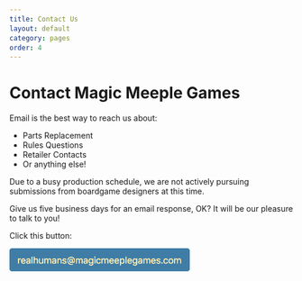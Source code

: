 ```yaml
---
title: Contact Us
layout: default
category: pages
order: 4
---
```


# Contact Magic Meeple Games

Email is the best way to reach us about:

- Parts Replacement
- Rules Questions
- Retailer Contacts
- Or anything else!

Due to a busy production schedule, we are not actively pursuing submissions from boardgame designers at this time.

Give us five business days for an email response, OK? It will be our pleasure to talk to you!

Click this button:

<p id="contact-us-btn">
  <img src="/assets/images/realhumans.png" style="width: 20rem; left: 5rem;"/>
</p>

<script type="text/javascript">
  $(document).ready(function () {
    var contact_us_btn = document.getElementById("contact-us-btn");
    contact_us_btn.addEventListener('click', function(){
      window.location.href = "mailto:realhumans@magicmeeplegames.com";
    })
  });
</script>
